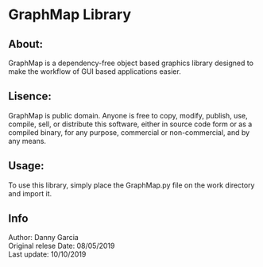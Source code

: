 # GraphMap Library
## About:
GraphMap is a dependency-free object based graphics library designed to make the workflow of GUI based applications easier.
## Lisence:
GraphMap is public domain. Anyone is free to copy, modify, publish, use, compile, sell, or
distribute this software, either in source code form or as a compiled
binary, for any purpose, commercial or non-commercial, and by any
means.
## Usage:
To use this library, simply place the GraphMap.py file on the work directory and import it.
## Info
Author: Danny Garcia<br/>
Original relese Date: 08/05/2019<br/>
Last update: 10/10/2019

